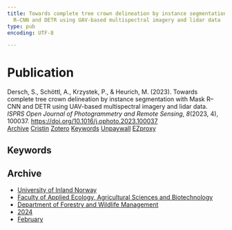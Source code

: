 ```yaml
---
title: Towards complete tree crown delineation by instance segmentation with Mask
  R–CNN and DETR using UAV-based multispectral imagery and lidar data
type: pub
encoding: UTF-8

---
```

<h1>Publication</h1>
<article id="csl-bib-container-3RTWGMG4" class="csl-bib-container">
  <div class="csl-bib-body"> <div class="csl-entry">Dersch, S., Schöttl, A., Krzystek, P., &#38; Heurich, M. (2023). Towards complete tree crown delineation by instance segmentation with Mask R–CNN and DETR using UAV-based multispectral imagery and lidar data. <i>ISPRS Open Journal of Photogrammetry and Remote Sensing</i>, <i>8</i>(2023, 4), 100037. <a href="https://doi.org/10.1016/j.ophoto.2023.100037">https://doi.org/10.1016/j.ophoto.2023.100037</a></div> </div>
  <div class="csl-bib-buttons">
    <a href="#taxonomy-article-3RTWGMG4" alt="archive" class="csl-bib-button">Archive</a>
    <a href="https://app.cristin.no/results/show.jsf?id=2241820" alt="Cristin" class="csl-bib-button">Cristin</a>
    <a href="http://zotero.org/groups/5881554/items/3RTWGMG4" alt="Zotero" class="csl-bib-button">Zotero</a>
    <a href="#keywords-article-3RTWGMG4" alt="keywords" class="csl-bib-button">Keywords</a>
    <a href="https://doi.org/10.1016/j.ophoto.2023.100037" alt="Unpaywall" class="csl-bib-button">Unpaywall</a>
    <a href="https://doi.org/10.1016/j.ophoto.2023.100037" alt="EZproxy" class="csl-bib-button">EZproxy</a>
  </div>
  <div id="csl-bib-meta-container-3RTWGMG4"></div>
</article>
<div id="csl-bib-meta-3RTWGMG4" class="csl-bib-meta">
  <article id="keywords-article-3RTWGMG4" class="keywords-article">
    <h1>Keywords</h1>
    
  </article>
  <article id="taxonomy-article-3RTWGMG4" class="taxonomy-article">
    <h1>Archive</h1>
    <ul>
      <li>
        <a href="/en/archive/?key=3DCRN523">University of Inland Norway</a>
      </li>
      <li>
        <a href="/en/archive/?key=T77LXH6D">Faculty of Applied Ecology, Agricultural Sciences and Biotechnology</a>
      </li>
      <li>
        <a href="/en/archive/?key=7TRARPE3">Department of Forestry and Wildlife Management</a>
      </li>
      <li>
        <a href="/en/archive/?key=A4XX8HDP">2024</a>
      </li>
      <li>
        <a href="/en/archive/?key=JVFWTN68">February</a>
      </li>
    </ul>
  </article>
</div>
